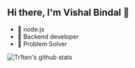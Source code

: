 ## Hi there, I'm Vishal Bindal 👋

- 👀 node.js 
- 🌱 Backend developer
- 💞️ Problem Solver


![Tr1ten's github stats](https://bad-apple-github-readme.vercel.app/api?show_bg=1&username=vbindal)

<!--![Leetcode Stats](https://leetcard.jacoblin.cool/vbindal19072001?theme=light) -->
<!-- 
vbindal/vbindal is a ✨ special ✨ repository because its `README.md` (this file) appears on your GitHub profile.
You can click the Preview link to take a look at your changes.
![Leetcode Stats](https://leetcard.jacoblin.cool/JacobLinCool) -->

